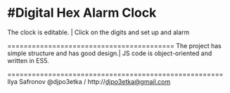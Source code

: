 #Digital Hex Alarm Clock
====================
The clock is editable. 
| Click on the digits and set up and alarm

=========================================
The project has simple structure and has good design.|
JS code is object-oriented and written in ES5.

=====================================================
Ilya Safronov @djpo3etka / http://djpo3etka@gmail.com